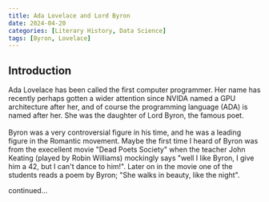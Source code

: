 ```yaml
---
title: Ada Lovelace and Lord Byron
date: 2024-04-20
categories: [Literary History, Data Science]
tags: [Byron, Lovelace]
---
```

    
## Introduction
Ada Lovelace has been called the first computer programmer. Her name has recently perhaps gotten a wider attention since NVIDA named a GPU architecture after her, and of course the programming language (ADA) is named after her. She was the daughter of Lord Byron, the famous poet. 
<br><br>
Byron was a very controversial figure in his time, and he was a leading figure in the Romantic movement.
Maybe the first time I heard of Byron was from the execellent movie "Dead Poets Society" when the teacher John Keating (played by Robin Williams) mockingly says "well I like Byron, I give him a 42, but I can't dance to him!". Later on in the movie one of the students reads a poem by Byron; "She walks in beauty, like the night".

continued...